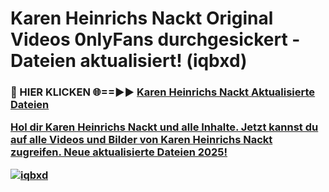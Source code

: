# Karen Heinrichs Nackt Original Videos 0nlyFans durchgesickert - Dateien aktualisiert! (iqbxd)

<h3>🔴 HIER KLICKEN 🌐==►► <a href="https://tinyurl.com/h6vf6nb8" rel="nofollow">Karen Heinrichs Nackt Aktualisierte Dateien

Hol dir Karen Heinrichs Nackt und alle Inhalte. Jetzt kannst du auf alle Videos und Bilder von Karen Heinrichs Nackt zugreifen. Neue aktualisierte Dateien 2025!

[![iqbxd](https://i.imgur.com/sD4kR3V.gif)](https://tinyurl.com/h6vf6nb8)
